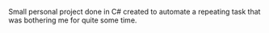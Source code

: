 Small personal project done in C# created to automate a repeating task that was bothering me for quite some time.
